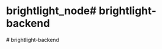 # brightlight_node#   b r i g h t l i g h t - b a c k e n d  
 #   b r i g h t l i g h t - b a c k e n d  
 